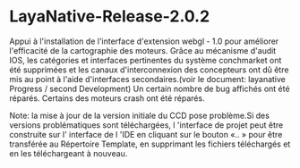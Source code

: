 # LayaNative-Release-2.0.2

Appui à l'installation de l'interface d'extension webgl - 1.0 pour améliorer l'efficacité de la cartographie des moteurs.
Grâce au mécanisme d'audit IOS, les catégories et interfaces pertinentes du système conchmarket ont été supprimées et les canaux d'interconnexion des concepteurs ont dû être mis au point à l'aide d'interfaces secondaires.(voir le document: layanative Progress / second Development)
Un certain nombre de bug affichés ont été réparés.
Certains des moteurs crash ont été réparés.

Note: la mise à jour de la version initiale du CCD pose problème.Si des versions problématiques sont téléchargées, l 'interface de projet peut être construite sur l' interface de l 'IDE en cliquant sur le bouton «.. » pour être transférée au Répertoire Template, en supprimant les fichiers téléchargés et en les téléchargeant à nouveau.